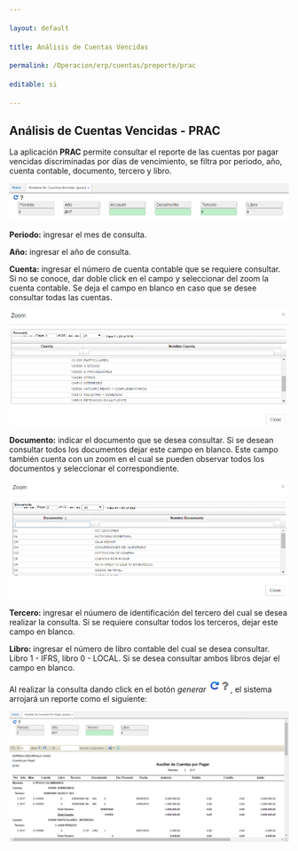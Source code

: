 ```yaml
---

layout: default

title: Análisis de Cuentas Vencidas

permalink: /Operacion/erp/cuentas/preporte/prac

editable: si

---
```




## Análisis de Cuentas Vencidas - PRAC



La aplicación **PRAC** permite consultar el reporte de las cuentas por pagar vencidas discriminadas por días de vencimiento, se filtra por periodo, año, cuenta contable, documento, tercero y libro.  





![](PRAC1.png)



**Periodo:** ingresar el mes de consulta.  

**Año:** ingresar el año de consulta.  

**Cuenta:** ingresar el número de cuenta contable que se requiere consultar. Si no se conoce, dar doble click en el campo y seleccionar del zoom la cuenta contable. Se deja el campo en blanco en caso que se desee consultar todas las cuentas.  



![](zoomcuenta.png)



**Documento:** indicar el documento que se desea consultar. Si se desean consultar todos los documentos dejar este campo en blanco. Este campo también cuenta con un zoom en el cual se pueden observar todos los documentos y seleccionar el correspondiente.  



![](zoomdc.png)



**Tercero:** ingresar el núumero de identificación del tercero del cual se desea realizar la consulta. Si se requiere consultar todos los terceros, dejar este campo en blanco.

**Libro:** ingresar el número de libro contable del cual se desea consultar. Libro 1 - IFRS, libro 0 - LOCAL. Si se desea consultar ambos libros dejar el campo en blanco.  



Al realizar la consulta dando click en el botón _generar_ ![](actualizar.png), el sistema arrojará un reporte como el siguiente:





![](PRAU2.png)








